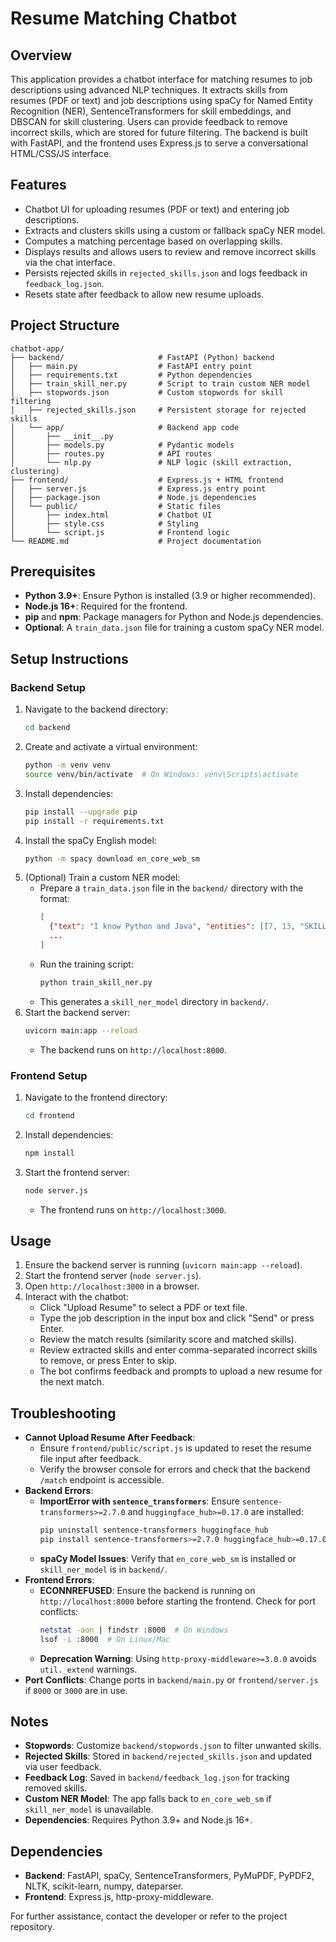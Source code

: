 # Resume Matching Chatbot

## Overview
This application provides a chatbot interface for matching resumes to job descriptions using advanced NLP techniques. It extracts skills from resumes (PDF or text) and job descriptions using spaCy for Named Entity Recognition (NER), SentenceTransformers for skill embeddings, and DBSCAN for skill clustering. Users can provide feedback to remove incorrect skills, which are stored for future filtering. The backend is built with FastAPI, and the frontend uses Express.js to serve a conversational HTML/CSS/JS interface.

## Features
- Chatbot UI for uploading resumes (PDF or text) and entering job descriptions.
- Extracts and clusters skills using a custom or fallback spaCy NER model.
- Computes a matching percentage based on overlapping skills.
- Displays results and allows users to review and remove incorrect skills via the chat interface.
- Persists rejected skills in `rejected_skills.json` and logs feedback in `feedback_log.json`.
- Resets state after feedback to allow new resume uploads.

## Project Structure
```
chatbot-app/
├── backend/                     # FastAPI (Python) backend
│   ├── main.py                  # FastAPI entry point
│   ├── requirements.txt         # Python dependencies
│   ├── train_skill_ner.py       # Script to train custom NER model
│   ├── stopwords.json           # Custom stopwords for skill filtering
│   ├── rejected_skills.json     # Persistent storage for rejected skills
│   └── app/                     # Backend app code
│       ├── __init__.py
│       ├── models.py            # Pydantic models
│       ├── routes.py            # API routes
│       └── nlp.py               # NLP logic (skill extraction, clustering)
├── frontend/                    # Express.js + HTML frontend
│   ├── server.js                # Express.js entry point
│   ├── package.json             # Node.js dependencies
│   └── public/                  # Static files
│       ├── index.html           # Chatbot UI
│       ├── style.css            # Styling
│       └── script.js            # Frontend logic
└── README.md                    # Project documentation
```

## Prerequisites
- **Python 3.9+**: Ensure Python is installed (3.9 or higher recommended).
- **Node.js 16+**: Required for the frontend.
- **pip** and **npm**: Package managers for Python and Node.js dependencies.
- **Optional**: A `train_data.json` file for training a custom spaCy NER model.

## Setup Instructions

### Backend Setup
1. Navigate to the backend directory:
   ```bash
   cd backend
   ```
2. Create and activate a virtual environment:
   ```bash
   python -m venv venv
   source venv/bin/activate  # On Windows: venv\Scripts\activate
   ```
3. Install dependencies:
   ```bash
   pip install --upgrade pip
   pip install -r requirements.txt
   ```
4. Install the spaCy English model:
   ```bash
   python -m spacy download en_core_web_sm
   ```
5. (Optional) Train a custom NER model:
   - Prepare a `train_data.json` file in the `backend/` directory with the format:
     ```json
     [
       {"text": "I know Python and Java", "entities": [[7, 13, "SKILL"], [18, 22, "SKILL"]]},
       ...
     ]
     ```
   - Run the training script:
     ```bash
     python train_skill_ner.py
     ```
   - This generates a `skill_ner_model` directory in `backend/`.
6. Start the backend server:
   ```bash
   uvicorn main:app --reload
   ```
   - The backend runs on `http://localhost:8000`.

### Frontend Setup
1. Navigate to the frontend directory:
   ```bash
   cd frontend
   ```
2. Install dependencies:
   ```bash
   npm install
   ```
3. Start the frontend server:
   ```bash
   node server.js
   ```
   - The frontend runs on `http://localhost:3000`.

## Usage
1. Ensure the backend server is running (`uvicorn main:app --reload`).
2. Start the frontend server (`node server.js`).
3. Open `http://localhost:3000` in a browser.
4. Interact with the chatbot:
   - Click "Upload Resume" to select a PDF or text file.
   - Type the job description in the input box and click "Send" or press Enter.
   - Review the match results (similarity score and matched skills).
   - Review extracted skills and enter comma-separated incorrect skills to remove, or press Enter to skip.
   - The bot confirms feedback and prompts to upload a new resume for the next match.

## Troubleshooting
- **Cannot Upload Resume After Feedback**:
  - Ensure `frontend/public/script.js` is updated to reset the resume file input after feedback.
  - Verify the browser console for errors and check that the backend `/match` endpoint is accessible.
- **Backend Errors**:
  - **ImportError with `sentence_transformers`**: Ensure `sentence-transformers>=2.7.0` and `huggingface_hub>=0.17.0` are installed:
    ```bash
    pip uninstall sentence-transformers huggingface_hub
    pip install sentence-transformers>=2.7.0 huggingface_hub>=0.17.0
    ```
  - **spaCy Model Issues**: Verify that `en_core_web_sm` is installed or `skill_ner_model` is in `backend/`.
- **Frontend Errors**:
  - **ECONNREFUSED**: Ensure the backend is running on `http://localhost:8000` before starting the frontend. Check for port conflicts:
    ```bash
    netstat -aon | findstr :8000  # On Windows
    lsof -i :8000  # On Linux/Mac
    ```
  - **Deprecation Warning**: Using `http-proxy-middleware>=3.0.0` avoids `util._extend` warnings.
- **Port Conflicts**: Change ports in `backend/main.py` or `frontend/server.js` if `8000` or `3000` are in use.

## Notes
- **Stopwords**: Customize `backend/stopwords.json` to filter unwanted skills.
- **Rejected Skills**: Stored in `backend/rejected_skills.json` and updated via user feedback.
- **Feedback Log**: Saved in `backend/feedback_log.json` for tracking removed skills.
- **Custom NER Model**: The app falls back to `en_core_web_sm` if `skill_ner_model` is unavailable.
- **Dependencies**: Requires Python 3.9+ and Node.js 16+.

## Dependencies
- **Backend**: FastAPI, spaCy, SentenceTransformers, PyMuPDF, PyPDF2, NLTK, scikit-learn, numpy, dateparser.
- **Frontend**: Express.js, http-proxy-middleware.

For further assistance, contact the developer or refer to the project repository.